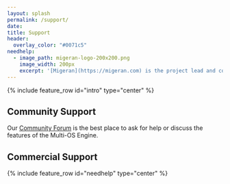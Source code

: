 ```yaml
---
layout: splash
permalink: /support/
date:
title: Support
header:
  overlay_color: "#0071c5"
needhelp:
  - image_path: migeran-logo-200x200.png
    image_width: 200px
    excerpt: '[Migeran](https://migeran.com) is the project lead and core developer of Multi-OS Engine. We provide commercial support, custom development and training services.<br/><br/>[Contact Migeran](https://migeran.com/contact){: .btn .btn--large .btn--migeran-red}'
---
```


{% include feature_row id="intro" type="center" %}


## Community Support

Our [Community Forum](https://discuss.multi-os-engine.org) is the best place to ask for help or discuss the features of the Multi-OS Engine.

## Commercial Support

{% include feature_row id="needhelp" type="center" %}
